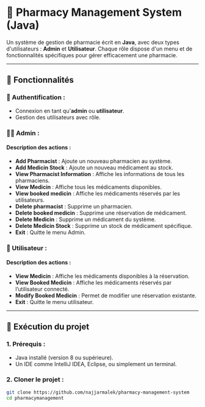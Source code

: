 # 💊 Pharmacy Management System (Java)

Un système de gestion de pharmacie écrit en **Java**, avec deux types d'utilisateurs : **Admin** et **Utilisateur**. Chaque rôle dispose d'un menu et de fonctionnalités spécifiques pour gérer efficacement une pharmacie.

---

## 🧩 Fonctionnalités

### 🔐 Authentification :
- Connexion en tant qu'**admin** ou **utilisateur**.
- Gestion des utilisateurs avec rôle.

### 👨‍⚕️ Admin :
#### Description des actions :
- **Add Pharmacist** : Ajoute un nouveau pharmacien au système.
- **Add Medicin Stock** : Ajoute un nouveau médicament au stock.
- **View Pharmacist Information** : Affiche les informations de tous les pharmaciens.
- **View Medicin** : Affiche tous les médicaments disponibles.
- **View booked medicin** : Affiche les médicaments réservés par les utilisateurs.
- **Delete pharmacist** : Supprime un pharmacien.
- **Delete booked medicin** : Supprime une réservation de médicament.
- **Delete Medicin** : Supprime un médicament du système.
- **Delete Medicin Stock** : Supprime un stock de médicament spécifique.
- **Exit** : Quitte le menu Admin.

### 👤 Utilisateur :
#### Description des actions :
- **View Medicin** : Affiche les médicaments disponibles à la réservation.
- **View Booked Medicin** : Affiche les médicaments réservés par l’utilisateur connecté.
- **Modify Booked Medicin** : Permet de modifier une réservation existante.
- **Exit** : Quitte le menu utilisateur.


---

## 🚀 Exécution du projet

### 1. Prérequis :
- Java installé (version 8 ou supérieure).
- Un IDE comme IntelliJ IDEA, Eclipse, ou simplement un terminal.

### 2. Cloner le projet :
```bash
git clone https://github.com/najjarmalek/pharmacy-management-system
cd pharmacymanagement
